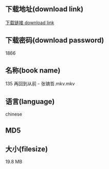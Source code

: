 ## 下载地址(download link)
[下载链接 download link](https://tutu365.netlify.app/?s=135+%E5%86%8D%E5%9B%9E%E5%88%B0%E4%BB%8E%E5%89%8D+-+%E5%BC%A0%E9%95%90%E5%93%B2.mkv)

## 下载密码(download password)
1866

## 名称(book name)
135 再回到从前 - 张镐哲.mkv.mkv

## 语言(language)
chinese

## MD5


## 大小(filesize)
19.8 MB
